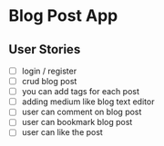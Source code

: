 # Blog Post App

## User Stories

- [ ] login / register
- [ ] crud blog post
- [ ] you can add tags for each post
- [ ] adding medium like blog text editor
- [ ] user can comment on blog post
- [ ] user can bookmark blog post
- [ ] user can like the post
